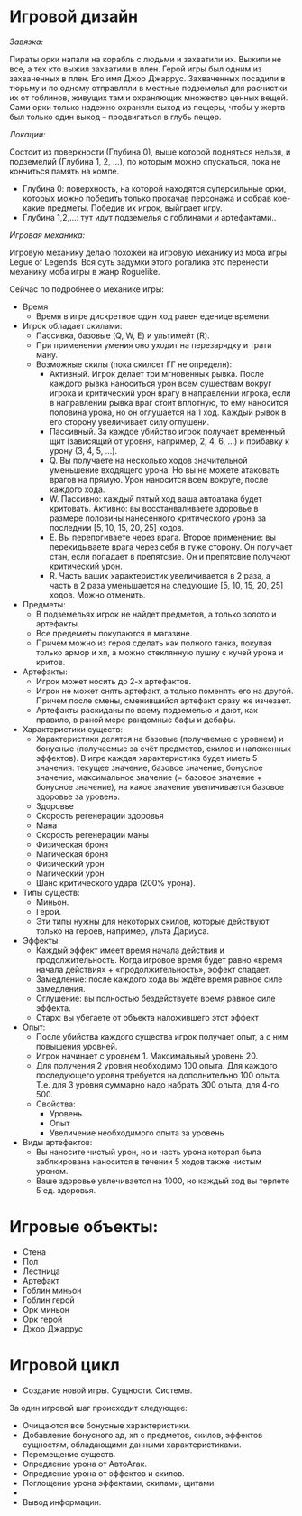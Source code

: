 # Игровой дизайн

*Завязка:*

Пираты орки напали на корабль с людьми и захватили их. Выжили не все, а тех кто выжил захватили в плен. Герой игры был одним из захваченных в плен. Его имя Джор Джаррус. Захваченных посадили в тюрьму и по одному отправляли в местные подземелья для расчистки их от гоблинов, живущих там и охраняющих множество ценных вещей. Сами орки только надежно охраняли выход из пещеры, чтобы у жертв был только один выход – продвигаться в глубь пещер.

*Локации:*

Состоит из поверхности (Глубина 0), выше которой подняться нельзя, и подземелий (Глубина 1, 2, …), по которым можно спускаться, пока не кончиться память на компе.

* Глубина 0: поверхность, на которой находятся суперсильные орки, которых можно победить только прокачав персонажа и собрав кое-какие предметы. Победив их игрок, выйграет игру.
* Глубина 1,2,…: тут идут подземелья с гоблинами и артефактами..

*Игровая механика:*

Игровую механику делаю похожей на игровую механику из моба игры Legue of Legends. Вся суть задумки этого рогалика это перенести механику моба игры в жанр Roguelike.

Сейчас по подробнее о механике игры:

* Время
    * Время в игре дискретное один ход равен еденице времени.
* Игрок обладает скилами:
    * Пассивка, базовые (Q, W, E) и ультимейт (R).
    * При применении умения оно уходит на перезарядку и трати ману.
    * Возможные скилы (пока скилсет ГГ не определн):
        * Активный. Игрок делает три мгновенных рывка. После каждого рывка наноситься урон всем существам вокруг игрока и критический урон врагу в направлении игрока, если в направлении рывка враг стоит вплотную, то ему наносится половина урона, но он оглушается на 1 ход. Каждый рывок в его сторону увеличивает силу оглушени.
        * Пассивный. За каждое убийство игрок получает временный щит (зависящий от уровня, например, 2, 4, 6, ...) и прибавку к урону (3, 4, 5, ...).
        * Q. Вы получаете на несколько ходов значительной уменьшение входящего урона. Но вы не можете атаковать врагов на прямую. Урон наносится всем вокруге, после каждого хода. 
        * W. Пассивно: каждый пятый ход ваша автоатака будет критовать. Активно: вы восстанваливаете здоровье в размере половины нанесенного критического урона за последнии [5, 10, 15, 20, 25] ходов.
        * E. Вы перепргиваете через врага. Второе применение: вы перекидываете врага через себя в туже сторону. Он получает стан, если попадает в препятсвие. Он и препятсвие получают критический урон.
        * R. Часть ваших характеристик увеличивается в 2 раза, а часть в 2 раза уменьшается на следующие [5, 10, 15, 20, 25] ходов. Можно отменить.
* Предметы:
    * В подземельях игрок не найдет предметов, а только золото и артефакты.
    * Все предеметы покупаются в магазине.
    * Причем можно из героя сделать как полного танка, покупая только армор и хп, а можно стеклянную пушку с кучей урона и критов.
* Артефакты:
    * Игрок может носить до 2-х артефактов.
    * Игрок не может снять артефакт, а только поменять его на другой. Причем после смены, сменившийся артефакт сразу же изчезает.
    * Артефакты раскиданы по всему подземелью и дают, как правило, в раной мере рандомные бафы и дебафы.
* Характеристики существ:
    * Характеристики делятся на базовые (получаемые с уровнем) и бонусные (получаемые за счёт предметов, скилов и наложенных эффектов). В игре каждая характеристика будет иметь 5 значения: текущее значение, базовое значение, бонусное значение, максимальное значение (= базовое значение + бонусное значение), на какое значение увеличивается базовое здоровье за уровень.
    * Здоровье
    * Скорость регенерации здоровья
    * Мана
    * Скорость регенерации маны
    * Физическая броня
    * Магическая броня
    * Физический урон
    * Магический урон
    * Шанс критического удара (200% урона).
* Типы существ:
    * Миньон.
    * Герой.
    * Эти типы нужны для некоторых скилов, которые действуют только на героев, например, ульта Дариуса.
* Эффекты:
    * Каждый эффект имеет время начала действия и продолжительность. Когда игровое время будет равно «время начала действия» + «продолжительность», эффект спадает.
    * Замедление: после каждого хода вы ждёте  время равное силе замедления.
    * Оглушение: вы полностью бездействуете  время равное силе эффекта.
    * Старх: вы убегаете от объекта наложившего этот эффект 
* Опыт: 
    * После убийства каждого существа игрок получает опыт, а с ним повышения уровней.
    * Игрок начинает с уровнем 1. Максимальный уровень 20.
    * Для получения 2 уровня необходимо 100 опыта. Для каждого последующего уровня требуется на дополнительно 100 опыта. Т.е. для 3 уровня суммарно надо набрать 300 опыта, для 4-го 500.
    * Свойства:
        * Уровень
        * Опыт
        * Увеличение необходимого опыта за уровень
* Виды артефактов:
    * Вы наносите чистый урон, но и часть урона которая была заблкирована наносится в течении 5 ходов также чистым уроном.
    * Ваше здоровье увлечивается на 1000, но каждый ход вы теряете 5 ед. здоровья.

# Игровые объекты:

* Стена
* Пол
* Лестница
* Артефакт
* Гоблин миньон
* Гоблин герой
* Орк миньон
* Орк герой
* Джор Джаррус

# Игровой цикл

* Создание новой игры. Сущности. Системы.

За один игровой шаг происходит следующее:

* Очищаются все бонусные характеристики.
* Добавление бонусного ад, хп с предметов, скилов, эффектов сущностям, обладающими данными характеристиками.
* Перемещение существ.
* Опредление урона от АвтоАтак.
* Опредление урона от эффектов и скилов.
* Поглощение урона эффектами, скилами, щитами.
* 
* Вывод информации.
